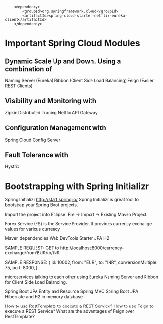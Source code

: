 		<dependency>
			<groupId>org.springframework.cloud</groupId>
			<artifactId>spring-cloud-starter-netflix-eureka-client</artifactId>
		</dependency>

# Important Spring Cloud Modules

## Dynamic Scale Up and Down. Using a combination of
Naming Server (Eureka)
Ribbon (Client Side Load Balancing)
Feign (Easier REST Clients)

## Visibility and Monitoring with
Zipkin Distributed Tracing
Netflix API Gateway

## Configuration Management with
Spring Cloud Config Server

## Fault Tolerance with
Hystrix

# Bootstrapping with Spring Initializr
Spring Initializr 
http://start.spring.io/
Spring Initializr is great tool to bootstrap your Spring Boot projects.

Import the project into Eclipse. 
File -> Import -> Existing Maven Project.


Forex Service (FS) is the Service Provider. 
It provides currency exchange values for various currency

Maven dependencies
Web
DevTools
Starter JPA
H2

SAMPLE REQUEST:
GET to http://localhost:8000/currency-exchange/from/EUR/to/INR

SAMPLE RESPONSE:
{
  id: 10002,
  from: "EUR",
  to: "INR",
  conversionMultiple: 75,
  port: 8000,
}

microservices talking to each other using Eureka Naming Server 
and Ribbon for Client Side Load Balancing.

Spring Boot
JPA Entity and Resource
Spring MVC
Spring Boot
JPA
Hibernate and 
H2 in memory database

How to use RestTemplate to execute a REST Service?
How to use Feign to execute a REST Service?
What are the advantages of Feign over RestTemplate?
























